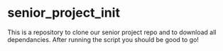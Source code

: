 # senior_project_init
This is a repository to clone our senior project repo and to download all dependancies. After running the script you should be good to go!
